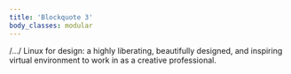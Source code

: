 ```yaml
---
title: 'Blockquote 3'
body_classes: modular
---
```


/.../ Linux for design: a highly liberating, beautifully designed, and inspiring virtual environment to work in as a creative professional.